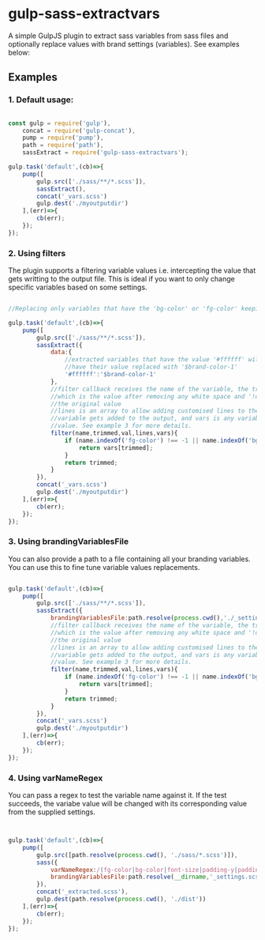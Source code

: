 # gulp-sass-extractvars

A simple GulpJS plugin to extract sass variables from sass files and optionally replace values with brand settings (variables). See examples below: 


## Examples 

### 1. Default usage: 

```js

const gulp = require('gulp'),
    concat = require('gulp-concat'), 
    pump = require('pump'), 
    path = require('path'), 
    sassExtract = require('gulp-sass-extractvars'); 

gulp.task('default',(cb)=>{
    pump([
        gulp.src(['./sass/**/*.scss']),
        sassExtract(),
        concat('_vars.scss')
        gulp.dest('./myoutputdir')
    ],(err)=>{
        cb(err); 
    });
});

```

### 2. Using filters 

The plugin supports a filtering variable values i.e. intercepting the value that gets writting to the output file. 
This is ideal if you want to only change specific variables based on some settings. 

```js

//Replacing only variables that have the 'bg-color' or 'fg-color' keeping everything else as is. 

gulp.task('default',(cb)=>{
    pump([
        gulp.src(['./sass/**/*.scss']),
        sassExtract({
            data:{
                //extracted variables that have the value '#ffffff' will 
                //have their value replaced with '$brand-color-1'
                '#ffffff':'$brand-color-1'
            },
            //filter callback receives the name of the variable, the trimmed value 
            //which is the value after removing any white space and '!default' 
            //the original value
            //lines is an array to allow adding customised lines to the output before the 
            //variable gets added to the output, and vars is any variables that have pre-defined 
            //value. See example 3 for more details. 
            filter(name,trimmed,val,lines,vars){
                if (name.indexOf('fg-color') !== -1 || name.indexOf('bg-color') !== -1){
                    return vars[trimmed]; 
                }
                return trimmed;
            }
        }),
        concat('_vars.scss')
        gulp.dest('./myoutputdir')
    ],(err)=>{
        cb(err); 
    });
});

```


### 3. Using brandingVariablesFile 

You can also provide a path to a file containing all your branding variables. You can use this to fine tune variable values replacements. 

```js

gulp.task('default',(cb)=>{
    pump([
        gulp.src(['./sass/**/*.scss']),
        sassExtract({
            brandingVariablesFile:path.resolve(process.cwd(),'./_settings.scss'),
            //filter callback receives the name of the variable, the trimmed value 
            //which is the value after removing any white space and '!default' 
            //the original value
            //lines is an array to allow adding customised lines to the output before the 
            //variable gets added to the output, and vars is any variables that have pre-defined 
            //value. See example 3 for more details. 
            filter(name,trimmed,val,lines,vars){
                if (name.indexOf('fg-color') !== -1 || name.indexOf('bg-color') !== -1){
                    return vars[trimmed]; 
                }
                return trimmed;
            }
        }),
        concat('_vars.scss')
        gulp.dest('./myoutputdir')
    ],(err)=>{
        cb(err); 
    });
});

```


### 4. Using varNameRegex 

You can pass a regex to test the variable name against it. If the test succeeds, the variabe value will be changed with
its corresponding value from the supplied settings. 

```js


gulp.task('default',(cb)=>{
    pump([
        gulp.src([path.resolve(process.cwd(), './sass/*.scss')]),
        sass({
            varNameRegex:/(fg-color|bg-color|font-size|padding-y|padding-x)/,
            brandingVariablesFile:path.resolve(__dirname,'_settings.scss'),
        }),
        concat('_extracted.scss'),
        gulp.dest(path.resolve(process.cwd(), './dist'))
    ],(err)=>{
        cb(err); 
    });
});

```